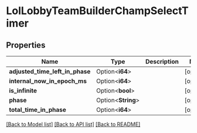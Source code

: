 # LolLobbyTeamBuilderChampSelectTimer

## Properties

Name | Type | Description | Notes
------------ | ------------- | ------------- | -------------
**adjusted_time_left_in_phase** | Option<**i64**> |  | [optional]
**internal_now_in_epoch_ms** | Option<**i64**> |  | [optional]
**is_infinite** | Option<**bool**> |  | [optional]
**phase** | Option<**String**> |  | [optional]
**total_time_in_phase** | Option<**i64**> |  | [optional]

[[Back to Model list]](../README.md#documentation-for-models) [[Back to API list]](../README.md#documentation-for-api-endpoints) [[Back to README]](../README.md)


